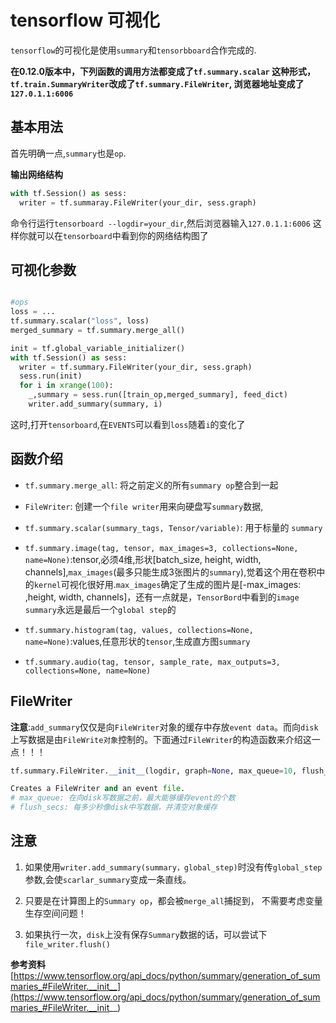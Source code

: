 # tensorflow 可视化
`tensorflow`的可视化是使用`summary`和`tensorbboard`合作完成的.

**在0.12.0版本中，下列函数的调用方法都变成了`tf.summary.scalar` 这种形式，`tf.train.SummaryWriter`改成了`tf.summary.FileWriter`, 浏览器地址变成了`127.0.1.1:6006`**
## 基本用法
首先明确一点,`summary`也是`op`.

**输出网络结构**
```python
with tf.Session() as sess:
  writer = tf.summaray.FileWriter(your_dir, sess.graph)
```
命令行运行`tensorboard --logdir=your_dir`,然后浏览器输入`127.0.1.1:6006`
这样你就可以在`tensorboard`中看到你的网络结构图了

## 可视化参数
```python

#ops
loss = ...
tf.summary.scalar("loss", loss)
merged_summary = tf.summary.merge_all()

init = tf.global_variable_initializer()
with tf.Session() as sess:
  writer = tf.summary.FileWriter(your_dir, sess.graph)
  sess.run(init)
  for i in xrange(100):
    _,summary = sess.run([train_op,merged_summary], feed_dict)
    writer.add_summary(summary, i)
```
这时,打开`tensorboard`,在`EVENTS`可以看到`loss`随着`i`的变化了


## 函数介绍
- `tf.summary.merge_all`: 将之前定义的所有`summary op`整合到一起

- `FileWriter`: 创建一个`file writer`用来向硬盘写`summary`数据,

- `tf.summary.scalar(summary_tags, Tensor/variable)`: 用于标量的 `summary`

- `tf.summary.image(tag, tensor, max_images=3, collections=None, name=None)`:tensor,必须4维,形状[batch_size, height, width, channels],`max_images`(最多只能生成3张图片的`summary`),觉着这个用在卷积中的`kernel`可视化很好用.`max_images`确定了生成的图片是[-max_images: ,height, width, channels]，还有一点就是，`TensorBord`中看到的`image summary`永远是最后一个`global step`的

- `tf.summary.histogram(tag, values, collections=None, name=None)`:values,任意形状的`tensor`,生成直方图`summary`

- `tf.summary.audio(tag, tensor, sample_rate, max_outputs=3, collections=None, name=None)`

## FileWriter
**注意**:`add_summary`仅仅是向`FileWriter`对象的缓存中存放`event data`。而向`disk`上写数据是由`FileWrite对象`控制的。下面通过`FileWriter`的构造函数来介绍这一点！！！
```python
tf.summary.FileWriter.__init__(logdir, graph=None, max_queue=10, flush_secs=120, graph_def=None)

Creates a FileWriter and an event file.
# max_queue: 在向disk写数据之前，最大能够缓存event的个数
# flush_secs: 每多少秒像disk中写数据，并清空对象缓存
```

## 注意
1. 如果使用`writer.add_summary(summary，global_step)`时没有传`global_step`参数,会使`scarlar_summary`变成一条直线。

2. 只要是在计算图上的`Summary op`，都会被`merge_all`捕捉到， 不需要考虑变量生存空间问题！
3. 如果执行一次，`disk`上没有保存`Summary`数据的话，可以尝试下`file_writer.flush()`

**参考资料**
[https://www.tensorflow.org/api_docs/python/summary/generation_of_summaries_#FileWriter.__init__](https://www.tensorflow.org/api_docs/python/summary/generation_of_summaries_#FileWriter.__init__)
